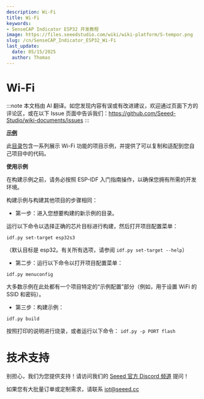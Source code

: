 ```yaml
---
description: Wi-Fi
title: Wi-Fi
keywords:
- SenseCAP Indicator ESP32 开发教程
image: https://files.seeedstudio.com/wiki/wiki-platform/S-tempor.png
slug: /cn/SenseCAP_Indicator_ESP32_Wi-Fi
last_update:
  date: 05/15/2025
  author: Thomas
---
```


# **Wi-Fi**

:::note
本文档由 AI 翻译。如您发现内容有误或有改进建议，欢迎通过页面下方的评论区，或在以下 Issue 页面中告诉我们：https://github.com/Seeed-Studio/wiki-documents/issues
:::

[**示例**](https://github.com/espressif/esp-idf/tree/master/examples/wifi)

此[目录](https://github.com/espressif/esp-idf/tree/master/examples/wifi)包含一系列展示 Wi-Fi 功能的项目示例，并提供了可以复制和适配到您自己项目中的代码。

**使用示例**

在构建示例之前，请务必按照 ESP-IDF 入门指南操作，以确保您拥有所需的开发环境。

构建示例与构建其他项目的步骤相同：

- 第一步：进入您想要构建的新示例的目录。

运行以下命令以选择正确的芯片目标进行构建，然后打开项目配置菜单：

`idf.py set-target esp32s3`

（默认目标是 esp32。有关所有选项，请参阅 `idf.py set-target --help`）

- 第二步：运行以下命令以打开项目配置菜单：

`idf.py menuconfig`

大多数示例在此处都有一个项目特定的“示例配置”部分（例如，用于设置 WiFi 的 SSID 和密码）。

- 第三步：构建示例：

`idf.py build`

按照打印的说明进行烧录，或者运行以下命令：
`idf.py -p PORT flash`

# **技术支持**

别担心，我们为您提供支持！请访问我们的 [Seeed 官方 Discord 频道](https://discord.com/invite/QqMgVwHT3X) 提问！

如果您有大批量订单或定制需求，请联系 iot@seeed.cc